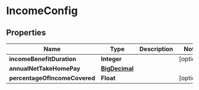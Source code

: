 
# IncomeConfig

## Properties
Name | Type | Description | Notes
------------ | ------------- | ------------- | -------------
**incomeBenefitDuration** | **Integer** |  |  [optional]
**annualNetTakeHomePay** | [**BigDecimal**](BigDecimal.md) |  | 
**percentageOfIncomeCovered** | **Float** |  |  [optional]




